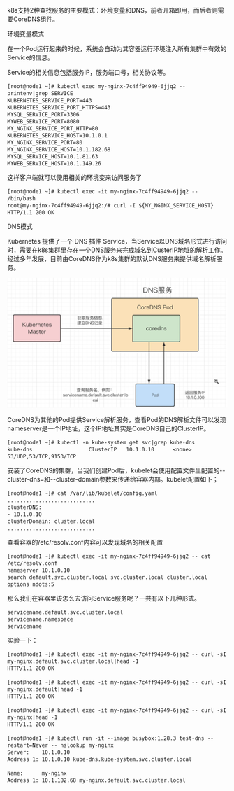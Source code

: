 k8s支持2种查找服务的主要模式：环境变量和DNS，前者开箱即用，而后者则需要CoreDNS组件。

环境变量模式

在一个Pod运行起来的时候，系统会自动为其容器运行环境注入所有集群中有效的Service的信息。

Service的相关信息包括服务IP，服务端口号，相关协议等。

```
[root@node1 ~]# kubectl exec my-nginx-7c4ff94949-6jjq2 -- printenv|grep SERVICE
KUBERNETES_SERVICE_PORT=443
KUBERNETES_SERVICE_PORT_HTTPS=443
MYSQL_SERVICE_PORT=3306
MYWEB_SERVICE_PORT=8080
MY_NGINX_SERVICE_PORT_HTTP=80
KUBERNETES_SERVICE_HOST=10.1.0.1
MY_NGINX_SERVICE_PORT=80
MY_NGINX_SERVICE_HOST=10.1.182.68
MYSQL_SERVICE_HOST=10.1.81.63
MYWEB_SERVICE_HOST=10.1.149.26
```

这样客户端就可以使用相关的环境变来访问服务了

```
[root@node1 ~]# kubectl exec -it my-nginx-7c4ff94949-6jjq2 -- /bin/bash
root@my-nginx-7c4ff94949-6jjq2:/# curl -I ${MY_NGINX_SERVICE_HOST}
HTTP/1.1 200 OK
```

DNS模式

Kubernetes 提供了一个 DNS 插件 Service，当Service以DNS域名形式进行访问时，需要在k8s集群里存在一个DNS服务来完成域名到CusterIP地址的解析工作。经过多年发展，目前由CoreDNS作为k8s集群的默认DNS服务来提供域名解析服务。

![](attachments/Pasted%20image%2020240903000116.png)

CoreDNS为其他的Pod提供Service解析服务，查看Pod的DNS解析文件可以发现nameserver是一个IP地址，这个IP地址其实是CoreDNS自己的ClusterIP。

```
[root@node1 ~]# kubectl -n kube-system get svc|grep kube-dns
kube-dns                  ClusterIP   10.1.0.10      <none>        53/UDP,53/TCP,9153/TCP
```

安装了CoreDNS的集群，当我们创建Pod后，kubelet会使用配置文件里配置的--cluster-dns=和--cluster-domain参数来传递给容器内部。kubelet配置如下；

```
[root@node1 ~]# cat /var/lib/kubelet/config.yaml
............................
clusterDNS:
- 10.1.0.10
clusterDomain: cluster.local
............................
```

查看容器的/etc/resolv.conf内容可以发现域名的相关配置

```
[root@node1 ~]# kubectl exec -it my-nginx-7c4ff94949-6jjq2 -- cat /etc/resolv.conf
nameserver 10.1.0.10
search default.svc.cluster.local svc.cluster.local cluster.local
options ndots:5
```

那么我们在容器里该怎么去访问Service服务呢？一共有以下几种形式。

```
servicename.default.svc.cluster.local
servicename.namespace
servicename
```

实验一下：

```
[root@node1 ~]# kubectl exec -it my-nginx-7c4ff94949-6jjq2 -- curl -sI my-nginx.default.svc.cluster.local|head -1
HTTP/1.1 200 OK

[root@node1 ~]# kubectl exec -it my-nginx-7c4ff94949-6jjq2 -- curl -sI my-nginx.default|head -1                  
HTTP/1.1 200 OK

[root@node1 ~]# kubectl exec -it my-nginx-7c4ff94949-6jjq2 -- curl -sI my-nginx|head -1        
HTTP/1.1 200 OK

[root@node1 ~]# kubectl run -it --image busybox:1.28.3 test-dns --restart=Never -- nslookup my-nginx
Server:    10.1.0.10
Address 1: 10.1.0.10 kube-dns.kube-system.svc.cluster.local

Name:      my-nginx
Address 1: 10.1.182.68 my-nginx.default.svc.cluster.local
```
